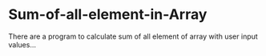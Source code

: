 # Sum-of-all-element-in-Array
There are a program to calculate sum of all element of array with user input values...
